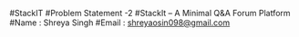 #StackIT
#Problem Statement -2
#StackIt – A Minimal Q&A Forum Platform
#Name : Shreya Singh
#Email : shreyaosin098@gmail.com